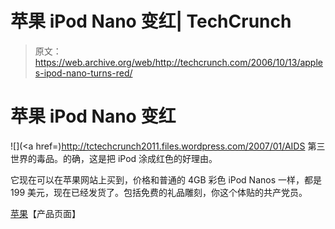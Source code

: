 # 苹果 iPod Nano 变红| TechCrunch

> 原文：<https://web.archive.org/web/http://techcrunch.com/2006/10/13/apples-ipod-nano-turns-red/>

# 苹果 iPod Nano 变红

![](<a href=)http://tctechcrunch2011.files.wordpress.com/2007/01/AIDS 第三世界的毒品。的确，这是把 iPod 涂成红色的好理由。

它现在可以在苹果网站上买到，价格和普通的 4GB 彩色 iPod Nanos 一样，都是 199 美元，现在已经发货了。包括免费的礼品雕刻，你这个体贴的共产党员。

[苹果](https://web.archive.org/web/20130627213640/http://www.apple.com/ipodnano/red/)【产品页面】